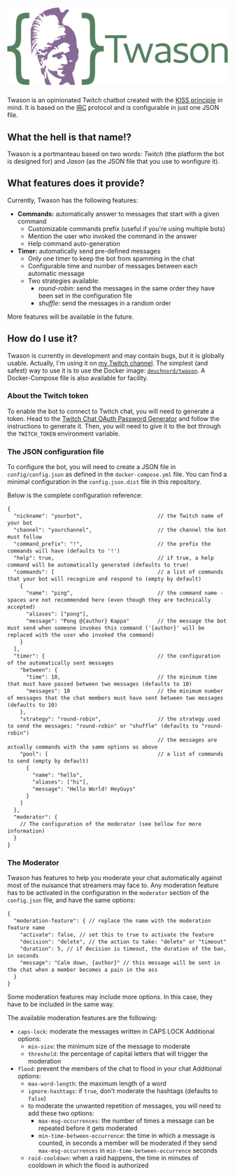 # ![Twason - The KISS Twitch bot](logo.svg)

Twason is an opinionated Twitch chatbot created with the [KISS principle](https://en.wikipedia.org/wiki/KISS_principle) in mind.
It is based on the [IRC](https://en.wikipedia.org/wiki/Internet_Relay_Chat) protocol and is configurable in just one JSON file.

## What the hell is that name!?

Twason is a portmanteau based on two words: _Twitch_ (the platform the bot is designed for) and _Jason_ (as the JSON file that you use to wonfigure it).

## What features does it provide?

Currently, Twason has the following features:

- **Commands:** automatically answer to messages that start with a given command
    - Customizable commands prefix (useful if you're using multiple bots)
    - Mention the user who invoked the command in the answer
    - Help command auto-generation
- **Timer:** automatically send pre-defined messages
    - Only one timer to keep the bot from spamming in the chat
    - Configurable time and number of messages between each automatic message
    - Two strategies available:
        - _round-robin_: send the messages in the same order they have been set in the configuration file
        - _shuffle_: send the messages in a random order

More features will be available in the future.

## How do I use it?

Twason is currently in development and may contain bugs, but it is globally usable. Actually, I'm using it on [my Twitch channel](https://twitch.tv/jdeuchnord).
The simplest (and safest) way to use it is to use the Docker image: [`deuchnord/twason`](https://hub.docker.com/r/deuchnord/twason).
A Docker-Compose file is also available for facility.

### About the Twitch token

To enable the bot to connect to Twitch chat, you will need to generate a token. Head to the [Twitch Chat OAuth Password Generator](https://twitchapps.com/tmi/) and follow the instructions to generate it.
Then, you will need to give it to the bot through the `TWITCH_TOKEN` environment variable.

### The JSON configuration file

To configure the bot, you will need to create a JSON file in `config/config.json` as defined in the `docker-compose.yml` file.
You can find a minimal configuration in the `config.json.dist` file in this repository.

Below is the complete configuration reference:

```json5
{
  "nickname": "yourbot",                        // the Twitch name of your bot
  "channel": "yourchannel",                     // the channel the bot must follow
  "command_prefix": "!",                        // the prefix the commands will have (defaults to '!')
  "help": true,                                 // if true, a help command will be automatically generated (defaults to true)
  "commands": [                                 // a list of commands that your bot will recognize and respond to (empty by default)
    {
      "name": "ping",                           // the command name - spaces are not recommended here (even though they are technically accepted)
      "aliases": ["pong"],
      "message": "Pong @{author} Kappa"         // the message the bot must send when someone invokes this command ('{author}' will be replaced with the user who invoked the command)
    }
  ],
  "timer": {                                    // the configuration of the automatically sent messages
    "between": {
      "time": 10,                               // the minimum time that must have passed between two messages (defaults to 10)
      "messages": 10                            // the minimum number of messages that the chat members must have sent between two messages (defaults to 10)
    },
    "strategy": "round-robin",                  // the strategy used to send the messages: "round-robin" or "shuffle" (defaults to "round-robin")
                                                // the messages are actually commands with the same options as above
    "pool": [                                   // a list of commands to send (empty by default)
      {
        "name": "hello",
        "aliases": ["hi"],
        "message": "Hello World! HeyGuys"
      }
    ]
  },
  "moderator": {
    // The configuration of the moderator (see bellow for more information)
  }
}
```

### The Moderator

Twason has features to help you moderate your chat automatically against most of the nuisance that streamers may face to.
Any moderation feature has to be activated in the configuration in the `moderator` section of the `config.json` file, and have the same options:

```json5
{
  "moderation-feature": { // replace the name with the moderation feature name
    "activate": false, // set this to true to activate the feature
    "decision": "delete", // the action to take: "delete" or "timeout"
    "duration": 5, // if decision is timeout, the duration of the ban, in seconds
    "message": "Calm down, {author}" // this message will be sent in the chat when a member becomes a pain in the ass
  }
}
```

Some moderation features may include more options. In this case, they have to be included in the same way.

The available moderation features are the following:

- `caps-lock`: moderate the messages written in CAPS LOCK
  Additional options:
  - `min-size`: the minimum size of the message to moderate
  - `threshold`: the percentage of capital letters that will trigger the moderation
- `flood`: prevent the members of the chat to flood in your chat
  Additional options:
  - `max-word-length`: the maximum length of a word
  - `ignore-hashtags`: if `true`, don't moderate the hashtags (defaults to `false`)
  - to moderate the unwanted repetition of messages, you will need to add these two options:
    - `max-msg-occurrences`: the number of times a message can be repeated before it gets moderated 
    - `min-time-between-occurrence`: the time in which a message is counted, in seconds
    a member will be moderated if they send `max-msg-occurrences` in `min-time-between-occurrence` seconds
  - `raid-cooldown`: when a raid happens, the time in minutes of cooldown in which the flood is authorized
